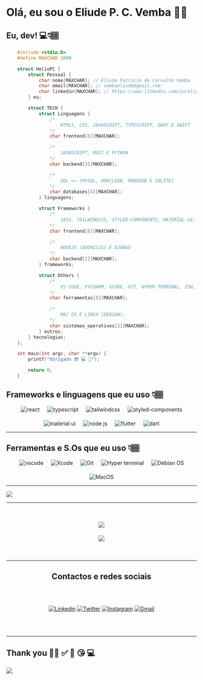 # Olá, eu sou o Eliude P. C. Vemba 👋🏽

## Eu, dev! 💻👇🏽

```c
    #include <stdio.h>
    #define MAXCHAR 1000

    struct HelioPC {
        struct Pessoal {
            char nome[MAXCHAR]; // Eliude Patrício de Carvalho Vemba
            char email[MAXCHAR]; // vembaeliude@gmail.com
            char linkedin[MAXCHAR]; // https://www.linkedin.com/in/eliude-vemba-a0a24b22a/
        } eu;

        struct TECH {
            struct Linguagens {
                /*
                    HTML5, CSS, JAVASCRIPT, TYPESCRIPT, DART E SWIFT
                */
                char frontend[6][MAXCHAR];

                /*
                    JAVASCRIPT, RUST E PYTHON
                */
                char backend[3][MAXCHAR];

                /*
                    SQL => (MYSQL, ORACLEDB, MONGODB E SQLITE)
                */
                char databases[4][MAXCHAR];
            } linguagens;

            struct Frameworks {
                /*
                    SASS, TAILWINDCSS, STYLED-COMPONENTS, MATERIAL-UI, REACTJS, VUEJS, FLUTTER E SWIFTUI
                */
                char frontend[8][MAXCHAR];

                /*
                    NODEJS (ADONISJS) E DJANGO
                */
                char backend[2][MAXCHAR];
            } frameworks;

            struct Others {
                /*
                    VS CODE, PYCHARM, XCODE, GIT, HYPER TERMINAL, ZSH, BASH E GITHUB.
                */
                char ferramentas[8][MAXCHAR];

                /*
                    MAC OS E LINUX (DEBIAN),
                */
                char sistemas_operativos[2][MAXCHAR];
            } outros;
        } tecnologias;
    };

    int main(int argc, char **argv) {
        printf("Obrigado 😎 💻 🚀");

        return 0;
    }
```

## Frameworks e linguagens que eu uso 👇🏽

<div
    style="
        width: 100%;
        display: flex;
        justify-content: center;
        flex-wrap: wrap;
        gap: 20px;
    "
>
    <img
        alt="react"
        src="https://img.shields.io/badge/React-20232A?style=for-the-badge&logo=react&logoColor=61DAFB"
    />
    <img
        alt="typescript"
        src="https://img.shields.io/badge/TypeScript-007ACC?style=for-the-badge&logo=typescript&logoColor=white"
    />
    <img
        alt="tailwindcss"
        src="https://img.shields.io/badge/Tailwind_CSS-38B2AC?style=for-the-badge&logo=tailwind-css&logoColor=white"
    />
    <img
        alt="styled-components"
        src="https://img.shields.io/badge/styled--components-DB7093?style=for-the-badge&logo=styled-components&logoColor=white"
    />
    <img
        alt="material ui"
        src="https://img.shields.io/badge/Material--UI-0081CB?style=for-the-badge&logo=material-ui&logoColor=white"
    />
    <img
        alt="node js"
        src="https://img.shields.io/badge/Node.js-43853D?style=for-the-badge&logo=node.js&logoColor=white"
    />
    <img
        alt="flutter"
        src="https://img.shields.io/badge/Flutter-02569B?style=for-the-badge&logo=flutter&logoColor=white"
    />
    <img
        alt="dart"
        src="https://img.shields.io/badge/Dart-0175C2?style=for-the-badge&logo=dart&logoColor=white"
    />
</div>

------

## Ferramentas e S.Os que eu uso 👇🏽

<div
    style="
        width: 100%;
        display: flex;
        justify-content: center;
        flex-wrap: wrap;
        gap: 20px;
    "
>
    <img
        alt="vscode"
        src="https://img.shields.io/badge/Visual_Studio_Code-0078D4?style=for-the-badge&logo=visual%20studio%20code&logoColor=white"
    />
    <img
        alt="Xcode"
        src="https://img.shields.io/badge/Xcode-007ACC?style=for-the-badge&logo=Xcode&logoColor=white"
    />
    <img
        alt="Git"
        src="https://img.shields.io/badge/GIT-E44C30?style=for-the-badge&logo=git&logoColor=white"
    />
    <img
        alt="Hyper terminal"
        src="https://img.shields.io/badge/Hyper-000000?style=for-the-badge&logo=hyper&logoColor=white"
    />
    <img
        alt="Debian OS"
        src="https://img.shields.io/badge/Debian-A81D33?style=for-the-badge&logo=debian&logoColor=white"
    />
    <img
        alt="MacOS"
        src="https://img.shields.io/badge/mac%20os-000000?style=for-the-badge&logo=apple&logoColor=white"
    />
</div>

------

<img src='https://github-readme-activity-graph.cyclic.app/graph?username=HelioPC&theme=github-compact' />

------

<div
    style="
        width: 100%;
        flex-direction: column;
        display: flex;
        align-items: center;
        gap: 20px;
        margin-top: 50px;
        margin-bottom: 50px;
    "
>

<img src='https://github-readme-stats.vercel.app/api?username=HelioPC&show_icons=true&theme=dark&title_color=0F0&text_color=9D9&locale=pt-br&count_private=true' />

<img src='https://github-readme-stats.vercel.app/api/top-langs/?username=HelioPC&layout=compact&langs_count=10&hide=cmake&theme=dark' />
</div>

------

<h2 style="text-align: center;">Contactos e redes sociais</h2>

<div
    style="
        width: 100%;
        display: flex;
        justify-content: center;
        gap: 20px;
        margin-top: 50px;
        margin-bottom: 50px;
    "
>

[![Linkedin](https://img.shields.io/badge/LinkedIn-0077B5?style=for-the-badge&logo=linkedin&logoColor=white)](https://www.linkedin.com/in/eliude-vemba-a0a24b22a/)
[![Twitter](https://img.shields.io/badge/Twitter-1DA1F2?style=for-the-badge&logo=twitter&logoColor=white)](https://twitter.com/helio_carvalho0)
[![Instagram](https://img.shields.io/badge/Instagram-E4405F?style=for-the-badge&logo=instagram&logoColor=white)](https://www.instagram.com/_carvalho_h/)
[![Gmail](https://img.shields.io/badge/Gmail-D14836?style=for-the-badge&logo=gmail&logoColor=white)](mailto:sweeteliude@gmail.com)
</div>

------

## Thank you 🙋🏽 ✅ 👀 😘 💻

![](https://visitor-badge.glitch.me/badge?page_id=HelioPC.HelioPC)
